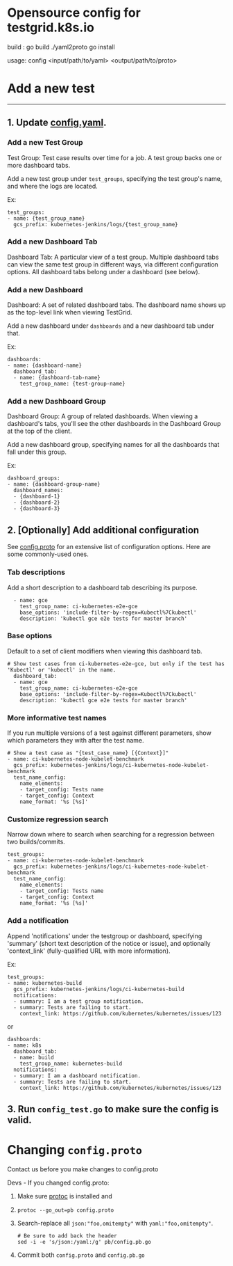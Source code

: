 # Opensource config for testgrid.k8s.io

build :
  go build ./yaml2proto
  go install

usage:
config \<input/path/to/yaml\> \<output/path/to/proto\>

# Add a new test

----------------------------------------------------------------------------------------

## 1. Update [config.yaml](https://github.com/kubernetes/test-infra/blob/master/testgrid/config/config.yaml).

### Add a new Test Group
Test Group: Test case results over time for a job. A test group backs one or more dashboard tabs.

Add a new test group under `test_groups`, specifying the test group's name, and where the logs are located.

Ex:

```
test_groups:
- name: {test_group_name}
  gcs_prefix: kubernetes-jenkins/logs/{test_group_name}
```

### Add a new Dashboard Tab
Dashboard Tab: A particular view of a test group. Multiple dashboard tabs can view the same test group in different ways, via different configuration options. All dashboard tabs belong under a dashboard (see below).

### Add a new Dashboard
Dashboard: A set of related dashboard tabs. The dashboard name shows up as the top-level link when viewing TestGrid.

Add a new dashboard under `dashboards` and a new dashboard tab under that.

Ex:

```
dashboards:
- name: {dashboard-name}
  dashboard_tab:
  - name: {dashboard-tab-name}
    test_group_name: {test-group-name}
```

### Add a new Dashboard Group
Dashboard Group: A group of related dashboards. When viewing a dashboard's tabs, you'll see the other dashboards in the Dashboard Group at the top of the client.

Add a new dashboard group, specifying names for all the dashboards that fall under this group.

Ex:

```
dashboard_groups:
- name: {dashboard-group-name}
  dashboard_names:
  - {dashboard-1}
  - {dashboard-2}
  - {dashboard-3}
```

## 2. [Optionally] Add additional configuration
See [config.proto](https://github.com/kubernetes/test-infra/blob/master/testgrid/config/config.proto) for an extensive list of configuration options. Here are some commonly-used ones.

### Tab descriptions
Add a short description to a dashboard tab describing its purpose.

```
  - name: gce
    test_group_name: ci-kubernetes-e2e-gce
    base_options: 'include-filter-by-regex=Kubectl%7Ckubectl'
    description: 'kubectl gce e2e tests for master branch'
```

### Base options
Default to a set of client modifiers when viewing this dashboard tab.

```
# Show test cases from ci-kubernetes-e2e-gce, but only if the test has 'Kubectl' or 'kubectl' in the name.
  dashboard_tab:
  - name: gce
    test_group_name: ci-kubernetes-e2e-gce
    base_options: 'include-filter-by-regex=Kubectl%7Ckubectl'
    description: 'kubectl gce e2e tests for master branch'
```

### More informative test names
If you run multiple versions of a test against different parameters, show which parameters they with after the test name.

```
# Show a test case as "{test_case_name} [{Context}]"
- name: ci-kubernetes-node-kubelet-benchmark
  gcs_prefix: kubernetes-jenkins/logs/ci-kubernetes-node-kubelet-benchmark
  test_name_config:
    name_elements:
    - target_config: Tests name
    - target_config: Context
    name_format: '%s [%s]'
```

### Customize regression search
Narrow down where to search when searching for a regression between two builds/commits.

```
test_groups:
- name: ci-kubernetes-node-kubelet-benchmark
  gcs_prefix: kubernetes-jenkins/logs/ci-kubernetes-node-kubelet-benchmark
  test_name_config:
    name_elements:
    - target_config: Tests name
    - target_config: Context
    name_format: '%s [%s]'
```

### Add a notification
Append 'notifications' under the testgroup or dashboard, specifying 'summary' (short text description of the notice or issue), and optionally 'context_link' (fully-qualified URL with more information).

Ex:

```
test_groups:
- name: kubernetes-build
  gcs_prefix: kubernetes-jenkins/logs/ci-kubernetes-build
  notifications:
  - summary: I am a test group notification.
  - summary: Tests are failing to start.
    context_link: https://github.com/kubernetes/kubernetes/issues/123
```

or 

```
dashboards:
- name: k8s
  dashboard_tab:
  - name: build
    test_group_name: kubernetes-build
  notifications:
  - summary: I am a dashboard notification.
  - summary: Tests are failing to start.
    context_link: https://github.com/kubernetes/kubernetes/issues/123
```


## 3. Run `config_test.go` to make sure the config is valid.


# Changing `config.proto`
Contact us before you make changes to config.proto

Devs - If you changed config.proto:

1. Make sure [protoc](https://github.com/golang/protobuf) is installed and

2. `protoc --go_out=pb config.proto`

3. Search-replace all `json:"foo,omitempty"` with `yaml:"foo,omitempty"`.

   ```
   # Be sure to add back the header
   sed -i -e 's/json:/yaml:/g' pb/config.pb.go
   ```

4. Commit both `config.proto` and `config.pb.go`
